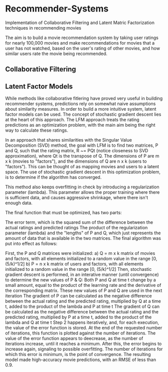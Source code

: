 # Recommender-Systems
Implementation of Collaborative Filtering and Latent Matric Factorization techniques in recommending movies


The aim is to build a movie recommendation system by taking user ratings for nearly 100,000 movies
and make recommendations for movies that a user has not watched, based on the user's rating of other 
movies, and how similar users rate the movie being recommended.

## Collaborative Filtering

## Latent Factor Models
While methods like collaborative fitlering have proved very useful in building recommender systems, predictions rely on somewhat naive assumptions about similarity measures. In order to build a more intuitive system, latent factor models can be used. The concept of stochastic gradient descent lies at the heart of this approach. The LFM approach treats the rating predictions as an optimization problem, with the main aim being the right way to calculate these ratings.

In an approach that shares similarities with the Singular Value Decomposition (SVD) method, the goal with LFM is to find two matrices, P and Q, such that the rating matrix, R ~= PQt (notice closeness to SVD approximation), where Qt is the transpose of Q. The dimensions of P are m x k (movies to "factors"), and the dimensions of Q are n x k (users to "factors"). This can be thought of as mapping movies and users to a latent space. The use of stochastic gradient descent in this optimization problem, is to determine if the algorithm has converged.

This method also keeps overfitting in check by introducing a regularization parameter (lambda). This parameter allows the proper training where there is sufficient data, and causes aggressive shrinkage, where there isn't enough data.

The final function that must be optimized, has two parts:

The error term, which is the squared sum of the difference between the actual ratings and predicted ratings
The product of the regularization parameter (lambda) and the "lengths" of P and Q, which just represents the amount of data that is available in the two matrices.
The final algorithm was put into effect as follows:

First, the P and Q matrices were initialized: a) Q = m x k matrix of movies and factors, with all elements initialized to a random value in the range [0, (5/k)^1/2] b) P = n x k matrix of users and factors, with all elements initialized to a random value in the range [0, (5/k)^1/2]
Then, stochastic gradient descent is performed, in an interative manner (until convergence) to determine the new values of P & Q:
Both P and Q at time t change by a small amount, equal to the product of the learning rate and the derivative of the corresponding matrix. These new values of P and Q are used in the next iteration
The gradient of P can be calculated as the negative difference between the actual rating and the predicted rating, multiplied by Q at a time t, added to the product of the lambda and P at time t
The gradient of Q can be calculated as the negative difference between the actual rating and the predicted rating, multiplied by P at a time t, added to the product of the lambda and Q at time t
Step 2 happens iteratively, and, for each execution, the value of the error function is stored. At the end of the requested number of iterations, this function is plotted against the number of iterations. The value of the error function appears to deecrease, as the number of iterations increase, until it reaches a minimum. After this, the error begins to increase again, signaling to possible overfitting. The number of iterations for which this error is minimum, is the point of convergence.
The resulting model made high-accuracy movie predictions, with an RMSE of less than 0.9.
